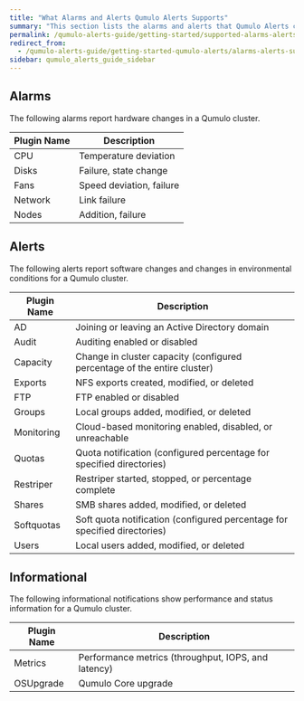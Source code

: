 ```yaml
---
title: "What Alarms and Alerts Qumulo Alerts Supports"
summary: "This section lists the alarms and alerts that Qumulo Alerts collects and processes."
permalink: /qumulo-alerts-guide/getting-started/supported-alarms-alerts.html
redirect_from:
  - /qumulo-alerts-guide/getting-started-qumulo-alerts/alarms-alerts-support.html
sidebar: qumulo_alerts_guide_sidebar
---
```


## Alarms
The following alarms report hardware changes in a Qumulo cluster.

| Plugin Name | Description              |
|-------------|--------------------------|
| CPU         | Temperature deviation    |
| Disks       | Failure, state change    |
| Fans        | Speed deviation, failure |
| Network     | Link failure             |
| Nodes       | Addition, failure        |

## Alerts
The following alerts report software changes and changes in environmental conditions for a Qumulo cluster.

| Plugin Name | Description                                                               |
|-------------|---------------------------------------------------------------------------|
| AD          | Joining or leaving an Active Directory domain                             |
| Audit       | Auditing enabled or disabled                                              |
| Capacity    | Change in cluster capacity (configured percentage of the entire cluster)  |
| Exports     | NFS exports created, modified, or deleted                                 |
| FTP         | FTP enabled or disabled                                                   |
| Groups      | Local groups added, modified, or deleted                                  |
| Monitoring  | Cloud-based monitoring enabled, disabled, or unreachable                  |
| Quotas      | Quota notification (configured percentage for specified directories)      |
| Restriper   | Restriper started, stopped, or percentage complete                        |
| Shares      | SMB shares added, modified, or deleted                                    |
| Softquotas  | Soft quota notification (configured percentage for specified directories) |
| Users       | Local users added, modified, or deleted                                   |

## Informational
The following informational notifications show performance and status information for a Qumulo cluster.

| Plugin Name | Description                                         |
|-------------|-----------------------------------------------------|
| Metrics     | Performance metrics (throughput, IOPS, and latency) |
| OSUpgrade   | Qumulo Core upgrade                                 |
